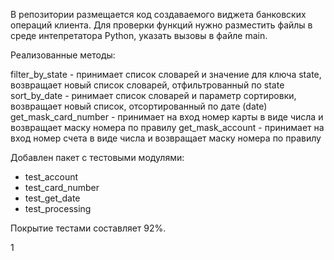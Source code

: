 В репозитории размещается код создаваемого виджета банковских операций клиента. Для проверки функций нужно разместить файлы в среде интепретатора Python, указать вызовы в файле main.

Реализованные методы:

filter_by_state - принимает список словарей и значение для ключа state, возвращает новый список словарей, отфильтрованный по state
sort_by_date - ринимает список словарей и параметр сортировки, возвращает новый список, отсортированный по дате (date)
get_mask_card_number - принимает на вход номер карты в виде числа и возвращает маску номера по правилу
get_mask_account - принимает на вход номер счета в виде числа и возвращает маску номера по правилу

Добавлен пакет с тестовыми модулями:

 - test_account
 - test_card_number
 - test_get_date
 - test_processing

Покрытие тестами составляет 92%.

1
